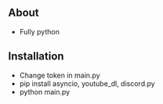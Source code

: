 ## About
- Fully python

## Installation
- Change token in main.py
- pip install asyncio, youtube_dl, discord.py
- python main.py
